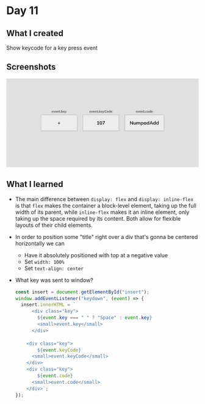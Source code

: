 # Day 11

## What I created

Show keycode for a key press event

## Screenshots

![Key code info](./screenshots/full1.jpg)

## What I learned

- The main difference between `display: flex` and `display: inline-flex` is that `flex` makes the container a block-level element, taking up the full width of its parent, while `inline-flex` makes it an inline element, only taking up the space required by its content. Both allow for flexible layouts of their child elements.
- In order to position some "title" right over a div that's gonna be centered horizontally we can
  - Have it absolutely positioned with top at a negative value
  - Set `width: 100%`
  - Set `text-align: center`
- What key was sent to window?

  ```js
  const insert = document.getElementById("insert");
  window.addEventListener("keydown", (event) => {
    insert.innerHTML = `
        <div class="key">
          ${event.key === " " ? "Space" : event.key}
          <small>event.key</small>
        </div>
  
      <div class="key">
          ${event.keyCode}
        <small>event.keyCode</small>
      </div>
      <div class="key">
          ${event.code}
        <small>event.code</small>
      </div>`;
  });
  ```
